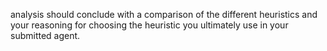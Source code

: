 analysis should conclude with a comparison of the different heuristics and your reasoning for choosing the heuristic you ultimately use in your submitted agent.